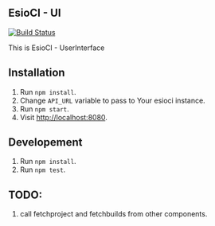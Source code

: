 ## EsioCI - UI

[![Build Status](https://travis-ci.org/esioci/esioci-ui.svg?branch=master)](https://travis-ci.org/esioci/esioci-ui)

This is EsioCI - UserInterface

## Installation

1. Run `npm install`.
1. Change `API_URL` variable to pass to Your esioci instance.
1. Run `npm start`.
1. Visit [http://localhost:8080](http://localhost:8080).

## Developement

1. Run `npm install`.
1. Run `npm test`.

## TODO:
1. call fetchproject and fetchbuilds from other components.